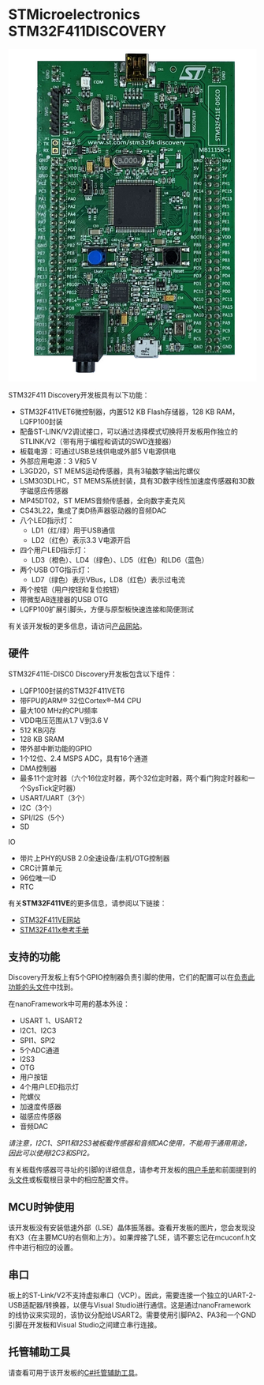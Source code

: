 # STMicroelectronics STM32F411DISCOVERY

![STM32F411E-DISC0](https://github.com/nanoframework/nf-Community-Targets/blob/main/ChibiOS/ST_STM32F411_DISCOVERY/resources/STM32F411E-DISC0.jpg?raw=true)

STM32F411 Discovery开发板具有以下功能：

* STM32F411VET6微控制器，内置512 KB Flash存储器，128 KB RAM，LQFP100封装
* 配备ST-LINK/V2调试接口，可以通过选择模式切换将开发板用作独立的STLINK/V2（带有用于编程和调试的SWD连接器）
* 板载电源：可通过USB总线供电或外部5 V电源供电
* 外部应用电源：3 V和5 V
* L3GD20，ST MEMS运动传感器，具有3轴数字输出陀螺仪
* LSM303DLHC，ST MEMS系统封装，具有3D数字线性加速度传感器和3D数字磁感应传感器
* MP45DT02，ST MEMS音频传感器，全向数字麦克风
* CS43L22，集成了类D扬声器驱动器的音频DAC
* 八个LED指示灯：
  * LD1（红/绿）用于USB通信
  * LD2（红色）表示3.3 V电源开启
* 四个用户LED指示灯：
  * LD3（橙色）、LD4（绿色）、LD5（红色）和LD6（蓝色）
* 两个USB OTG指示灯：
  * LD7（绿色）表示VBus，LD8（红色）表示过电流
* 两个按钮（用户按钮和复位按钮）
* 带微型AB连接器的USB OTG
* LQFP100扩展引脚头，方便与原型板快速连接和简便测试

有关该开发板的更多信息，请访问[产品网站](http://www.st.com/en/evaluation-tools/32f411ediscovery.html)。

## 硬件

STM32F411E-DISC0 Discovery开发板包含以下组件：

* LQFP100封装的STM32F411VET6
* 带FPU的ARM® 32位Cortex®-M4 CPU
* 最大100 MHz的CPU频率
* VDD电压范围从1.7 V到3.6 V
* 512 KB闪存
* 128 KB SRAM
* 带外部中断功能的GPIO
* 1个12位、2.4 MSPS ADC，具有16个通道
* DMA控制器
* 最多11个定时器（六个16位定时器，两个32位定时器，两个看门狗定时器和一个SysTick定时器）
* USART/UART（3个）
* I2C（3个）
* SPI/I2S（5个）
* SD

IO
* 带片上PHY的USB 2.0全速设备/主机/OTG控制器
* CRC计算单元
* 96位唯一ID
* RTC

有关**STM32F411VE**的更多信息，请参阅以下链接：

* [STM32F411VE网站](http://www.st.com/en/microcontrollers/stm32f411ve.html)
* [STM32F411x参考手册](http://www.st.com/resource/en/reference_manual/dm00119316.pdf)

## 支持的功能

Discovery开发板上有5个GPIO控制器负责引脚的使用，它们的配置可以在[负责此功能的头文件](https://github.com/nanoframework/nf-Community-Targets/blob/main/ChibiOS/ST_STM32F411_DISCOVERY/board.h)中找到。

在nanoFramework中可用的基本外设：

* USART 1、USART2
* I2C1、I2C3
* SPI1、SPI2
* 5个ADC通道
* I2S3
* OTG
* 用户按钮
* 4个用户LED指示灯
* 陀螺仪
* 加速度传感器
* 磁感应传感器
* 音频DAC

*请注意，I2C1、SPI1和I2S3被板载传感器和音频DAC使用，不能用于通用用途，因此可以使用I2C3和SPI2。*

有关板载传感器可寻址的引脚的详细信息，请参考开发板的[用户手册](http://www.st.com/resource/en/user_manual/dm00148985.pdf)和前面提到的[头文件](https://github.com/nanoframework/nf-Community-Targets/blob/main/ChibiOS/ST_STM32F411_DISCOVERY/board.h)或板载根目录中的相应配置文件。

## MCU时钟使用

该开发板没有安装低速外部（LSE）晶体振荡器。查看开发板的图片，您会发现没有X3（在主要MCU的右侧和上方）。如果焊接了LSE，请不要忘记在mcuconf.h文件中进行相应的设置。

## 串口

板上的ST-Link/V2不支持虚拟串口（VCP）。因此，需要连接一个独立的UART-2-USB适配器/转换器，以便与Visual Studio进行通信。这是通过nanoFramework的线协议来实现的，该协议分配给USART2。需要使用引脚PA2、PA3和一个GND引脚在开发板和Visual Studio之间建立串行连接。

## 托管辅助工具

请查看可用于该开发板的[C#托管辅助工具](https://github.com/nanoframework/nf-Community-Targets/tree/main/ChibiOS/ST_STM32F411_DISCOVERY/managed_helpers)。